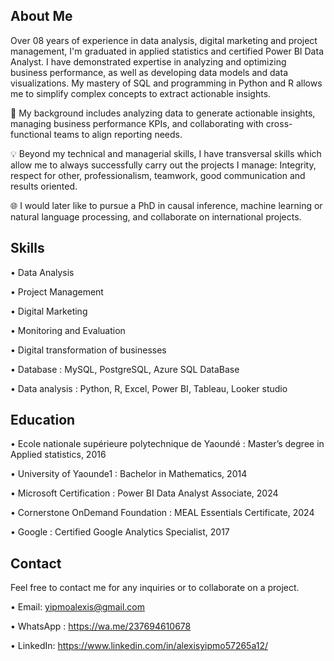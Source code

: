 ## About Me

Over 08 years of experience in data analysis, digital marketing and project management, I'm graduated in applied statistics and certified Power BI Data Analyst. I have demonstrated expertise in analyzing and optimizing business performance, as well as developing data models and data visualizations. My mastery of SQL and programming in Python and R allows me to simplify complex concepts to extract actionable insights. 

🚀 My background includes analyzing data to generate actionable insights, managing business performance KPIs, and collaborating with cross-functional teams to align reporting needs.

💡 Beyond my technical and managerial skills, I have transversal skills which allow me to always successfully carry out the projects I manage: Integrity, respect for other, professionalism, teamwork, good communication and results oriented. 

🌐 I would later like to pursue a PhD in causal inference, machine learning or natural language processing, and collaborate on international projects.

## Skills

• Data Analysis

• Project Management

• Digital Marketing

• Monitoring and Evaluation

• Digital transformation of businesses

• Database : MySQL, PostgreSQL, Azure SQL DataBase

• Data analysis : Python, R, Excel, Power BI, Tableau, Looker studio

## Education

• Ecole nationale supérieure polytechnique de Yaoundé : 
Master’s degree in Applied statistics, 2016

• University of Yaounde1 : 
Bachelor in Mathematics, 2014

• Microsoft Certification : 
Power BI Data Analyst Associate, 2024

• Cornerstone OnDemand Foundation : 
MEAL Essentials Certificate, 2024

• Google : 
Certified Google Analytics Specialist, 2017

## Contact

Feel free to contact me for any inquiries or to collaborate on a project.

• Email: yipmoalexis@gmail.com

• WhatsApp : https://wa.me/237694610678

• LinkedIn: https://www.linkedin.com/in/alexisyipmo57265a12/




